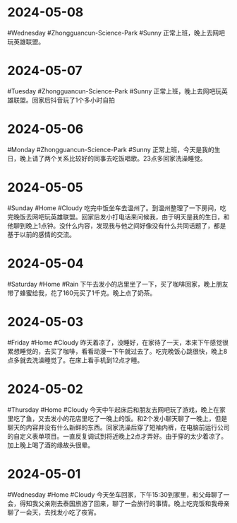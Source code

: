 # 2024-05-08
#Wednesday #Zhongguancun-Science-Park  #Sunny 
正常上班，晚上去网吧玩英雄联盟。

# 2024-05-07
#Tuesday   #Zhongguancun-Science-Park   #Sunny 
正常上班，晚上去网吧玩英雄联盟。回家后抖音玩了1个多小时自拍

# 2024-05-06
#Monday   #Zhongguancun-Science-Park   #Sunny 
正常上班，今天是我的生日，晚上请了两个关系比较好的同事去吃饭唱歌。23点多回家洗澡睡觉。

# 2024-05-05
#Sunday  #Home  #Cloudy 
吃完中饭坐车去温州了。到温州整理了一下房间，吃完晚饭去网吧玩英雄联盟。回家后发小打电话来问候我，由于明天是我的生日，和他聊到晚上1点钟。没什么内容，发现我与他之间好像没有什么共同话题了，都是基于以前的感情的交流。

# 2024-05-04
#Saturday  #Home  #Rain 
下午去发小的店里坐了一下，买了咖啡回家，晚上朋友带了蜂蜜给我，花了160元买了1千克。晚上点了奶茶。

# 2024-05-03
#Friday #Home  #Cloudy 
昨天着凉了，没睡好，在家待了一天，本来下午感觉很累想睡觉的，去买了咖啡，看看动漫一下午就过去了。吃完晚饭心跳很快，晚上8点多就去洗澡睡觉了。在床上看手机到12点才睡。

# 2024-05-02
#Thursday  #Home  #Cloudy 
今天中午起床后和朋友去网吧玩了游戏，晚上在家里吃了鱼，又去发小的花店里吃了一晚上的饭。和2个发小聊天聊了一晚上，但是聊天的内容并没有什么新鲜的东西。回家洗澡后穿了短袖内裤，在电脑前运行公司的自定义表单项目。一直反复调试到将近晚上2点才弄好。由于穿的太少着凉了。加上晚上喝了酒的缘故头很晕。

# 2024-05-01
#Wednesday  #Home  #Cloudy 
今天坐车回家，下午15:30到家里，和父母聊了一会，得知我父亲刚去泰国旅游了回来，聊了一会旅行的事情。晚上吃完饭和我母亲聊了一会天，去找发小吃了夜宵。
